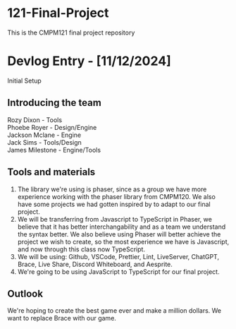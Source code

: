 # 121-Final-Project
This is the CMPM121 final project repository 

# Devlog Entry - [11/12/2024]
Initial Setup

## Introducing the team
Rozy Dixon - Tools\
Phoebe Royer - Design/Engine\
Jackson Mclane - Engine\
Jack Sims - Tools/Design\
James Milestone - Engine/Tools

## Tools and materials
  1.  The library we're using is phaser, since as a group we have more experience working with the phaser library from CMPM120. We also have some projects we had gotten inspired by to adapt to our final project.
  2.  We will be transferring from Javascript to TypeScript in Phaser, we believe that it has better interchangability and as a team we understand the syntax better. We also believe using Phaser will better achieve the project we wish to create, so the most experience we have is Javascript, and now through this class now TypeScript.
  3.  We will be using: Github, VSCode, Prettier, Lint, LiveServer, ChatGPT, Brace, Live Share, Discord Whiteboard, and Aesprite.
  4.  We're going to be using JavaScript to TypeScript for our final project. 

## Outlook
We're hoping to create the best game ever and make a million dollars. We want to replace Brace with our game. 
